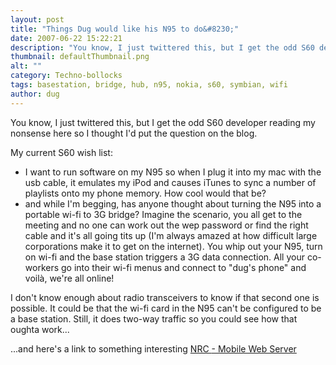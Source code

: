 ```yaml
---
layout: post
title: "Things Dug would like his N95 to do&#8230;"
date: 2007-06-22 15:22:21
description: "You know, I just twittered this, but I get the odd S60 developer reading my nonsense here so I thought I&#8217;d put the question on the blog. My current S60 wish list --  I want to run software on my N95&#8230;"
thumbnail: defaultThumbnail.png
alt: ""
category: Techno-bollocks
tags: basestation, bridge, hub, n95, nokia, s60, symbian, wifi
author: dug
---
```


<p>You know, I just twittered this, but I get the odd <span class="caps">S60 </span>developer reading my nonsense here so I thought I'd put the question on the blog.</p>

<p>My current <span class="caps">S60 </span>wish list:</p>

<ul>
<li>I want to run software on my <span class="caps">N95 </span>so when I plug it into my mac with the usb cable, it emulates my iPod and causes iTunes to sync a number of playlists onto my phone memory. How cool would that be?</li>
<li>and while I'm begging, has anyone thought about turning the <span class="caps">N95 </span>into a portable wi-fi to 3G bridge? Imagine the scenario, you all get to the meeting and no one can work out the wep password or find the right cable and it's all going tits up (I'm always amazed at how difficult large corporations make it to get on the internet). You whip out your <span class="caps">N95, </span>turn on wi-fi and the base station triggers a 3G data connection. All your co-workers go into their wi-fi menus and connect to "dug's phone" and voilà, we're all online!</li>
</ul>

<p>I don't know enough about radio transceivers to know if that second one is possible. It could be that the wi-fi card in the <span class="caps">N95 </span>can't be configured to be a base station. Still, it does two-way traffic so you could see how that oughta work...</p>

<p>...and here's a link to something interesting <a title="NRC - Mobile Web Server" href="http://research.nokia.com/research/projects/mobile-web-server/"><span class="caps">NRC </span>- Mobile Web Server</a></p>
